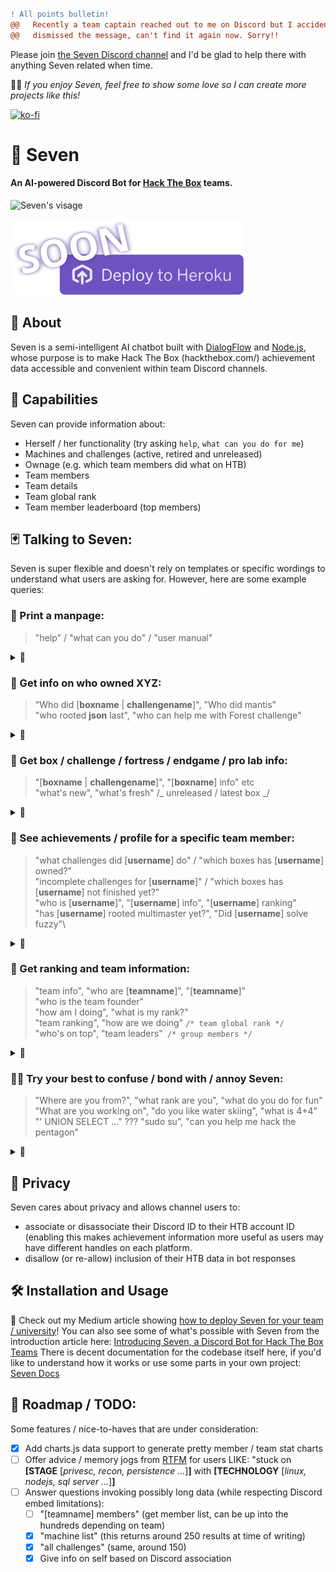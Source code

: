 
### <span style="color:red">
 ```diff
! All points bulletin!                                                         
@@   Recently a team captain reached out to me on Discord but I accidentally   @@
@@   dismissed the message, can't find it again now. Sorry!!                   @@
```
Please join [the Seven Discord channel](https://discord.gg/f3v4YuU3rr) and I'd be glad to help there with anything Seven related when time.

👩‍💻️ _If you enjoy Seven, feel free to show some love so I can create more projects like this!_

[![ko-fi](https://www.ko-fi.com/img/githubbutton_sm.svg)](https://ko-fi.com/F1F61UIUZ)

# 💬 Seven

#### An AI-powered Discord Bot for [Hack The Box](https://www.hackthebox.com) teams.

![Seven's visage](/branding/seven_thumb_128.png)

[![Deploy](/branding/button.svg)](https://heroku.com)

## 🍉 About

Seven is a semi-intelligent AI chatbot built with [DialogFlow](https://dialogflow.cloud.google.com/) and [Node.js](https://nodejs.org/), whose purpose is to make Hack The Box (hackthebox.com/) achievement data accessible and convenient within team Discord channels.

## 🦾 Capabilities

Seven can provide information about:

- Herself / her functionality (try asking `help`, `what can you do for me`)
- Machines and challenges (active, retired and unreleased)
- Ownage (e.g. which team members did what on HTB)
- Team members
- Team details
- Team global rank
- Team member leaderboard (top members)

## 🃏 Talking to Seven:

Seven is super flexible and doesn't rely on templates or specific wordings to understand what users are asking for. However, here are some example queries:

### 🔰 Print a manpage:

> "help" / "what can you do" / "user manual"

 <details>
  <summary>📸</summary>
  
  <img src="docs/img/get_help.png?raw=true" width="642">
</details>

### 🔮 Get info on who owned XYZ:

> "Who did [**boxname** | **challengename**]", "Who did mantis"\
> "who rooted **json** last", "who can help me with Forest challenge"

 <details>
  <summary>📸</summary>
  
  <img src="docs/img/get_box_owners_2.png?raw=true" width="642">
  <img src="docs/img/get_last_box_owner.png?raw=true" width="642">
  <img src="docs/img/get_challenge_owners.png?raw=true" width="642">
</details>

### 🐉 Get box / challenge / fortress / endgame / pro lab info:

> "[**boxname** | **challengename**]", "[**boxname**] info" etc\
> "what's new", "what's fresh" /_ unreleased / latest box _/

 <details>
  <summary>📸</summary>
  
  <img src="docs/img/get_box_info.png?raw=true" width="642">
  <img src="docs/img/get_newest_box.png?raw=true" width="642">
  <img src="docs/img/get_oldest_box.png?raw=true" width="642">
  <img src="docs/img/get_challenge_info.png?raw=true" width="642">
</details>

### 🧙 See achievements / profile for a specific team member:

> "what challenges did [**username**] do" / "which boxes has [**username**] owned?"\
> "incomplete challenges for [**username**]" / "which boxes has [**username**] not finished yet?"\
> "who is [**username**]", "[**username**] info", "[**username**] ranking"\
> "has [**username**] rooted multimaster yet?", "Did [**username**] solve fuzzy"\

 <details>
  <summary>📸</summary>
  
  <img src="docs/img/get_challenge_ownage_by_member.png?raw=true" width="642">
  <img src="docs/img/get_box_ownage_by_member.png?raw=true" width="642">
  <img src="docs/img/get_member_info.png?raw=true" width="642">
</details>

### 🏅 Get ranking and team information:

> "team info", "who are [**teamname**]", "[**teamname**]"\
> "who is the team founder"\
> "how am I doing", "what is my rank?"\
> "team ranking", "how are we doing" `/* team global rank */`\
> "who's on top", "team leaders"` /* group members */`

 <details>
  <summary>📸</summary>
  
  <img src="docs/img/get_team_info.png?raw=true" width="642">
  <img src="docs/img/get_team_founder_info.png?raw=true" width="642">
  <img src="docs/img/get_team_leaderboard.png?raw=true" width="642">
</details>

### 💚🐒 Try your best to confuse / bond with / annoy Seven:

> "Where are you from?", "what rank are you", "what do you do for fun"\
> "What are you working on", "do you like water skiing", "what is 4+4"\
> "' UNION SELECT ..." ??? "sudo su", "can you help me hack the pentagon"

 <details>
  <summary>📸</summary>
  
  <img src="docs/img/small_talk_0.png?raw=true" width="642">
  <img src="docs/img/small_talk_1.png?raw=true" width="642">
  <img src="docs/img/small_talk_2.png?raw=true" width="642">
  <img src="docs/img/small_talk_3.png?raw=true" width="642">
</details>

## 👥 Privacy

Seven cares about privacy and allows channel users to:

- associate or disassociate their Discord ID to their HTB account ID (enabling this makes achievement information more useful as users may have different handles on each platform.
- disallow (or re-allow) inclusion of their HTB data in bot responses

## 🛠️ Installation and Usage

🚧 Check out my Medium article showing [how to deploy Seven for your team / university](https://propolis.medium.com/deploying-seven-a-hack-the-box-discord-bot-for-teams-7ac3a76eaeaa)!
You can also see some of what's possible with Seven from the introduction article here: [Introducing Seven, a Discord Bot for Hack The Box Teams](https://propolis.medium.com/introducing-seven-a-discord-bot-for-hack-the-box-teams-6a2c035817f6)
There is decent documentation for the codebase itself here, if you'd like to understand how it works or use some parts in your own project: [Seven Docs](https://propolisa.github.io/Seven/index.html)

## 📜 Roadmap / TODO:

Some features / nice-to-haves that are under consideration:

- [x] Add charts.js data support to generate pretty member / team stat charts
- [ ] Offer advice / memory jogs from [RTFM](https://doc.lagout.org/rtfm-red-team-field-manual.pdf) for users LIKE: "stuck on **[STAGE** [*privesc, recon, persistence ...*]**]** with **[TECHNOLOGY** [*linux, nodejs, sql server ...*]**]**
- [ ] Answer questions invoking possibly long data (while respecting Discord embed limitations):
  - [ ] "[teamname] members" (get member list, can be up into the hundreds depending on team)
  - [x] "machine list" (this returns around 250 results at time of writing)
  - [x] "all challenges" (same, around 150)
  - [x] Give info on self based on Discord association
